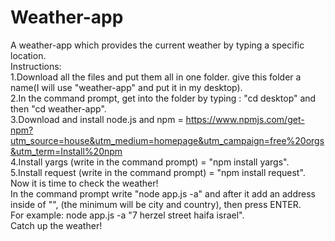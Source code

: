 # Weather-app
A weather-app which provides the current weather by typing a specific location.<br>
Instructions:<br>
1.Download all the files and put them all in one folder. give this folder a name(I will use "weather-app" and put it in my desktop).<br>
2.In the command prompt, get into the folder by typing : "cd desktop" and then "cd weather-app".<br>
3.Download and install node.js and npm = https://www.npmjs.com/get-npm?utm_source=house&utm_medium=homepage&utm_campaign=free%20orgs&utm_term=Install%20npm<br>
4.Install yargs (write in the command prompt) = "npm install yargs".<br>
5.Install request (write in the command prompt) = "npm install request".<br>
Now it is time to check the weather!<br>
In the command prompt write "node app.js -a" and after it add an address inside of "", (the minimum will be city and country), then press ENTER.<br>
For example: node app.js -a "7 herzel street haifa israel".<br>
Catch up the weather!
